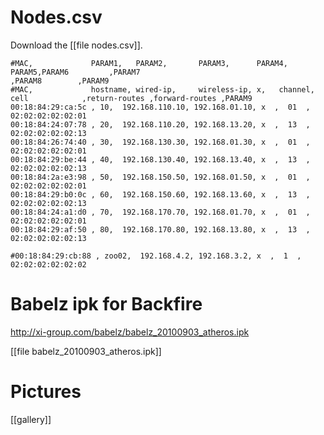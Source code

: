 # Nodes.csv


Download the [[file nodes.csv]].


    #MAC,             PARAM1,   PARAM2,       PARAM3,      PARAM4, PARAM5,PARAM6         ,PARAM7                                                                                                                                                                                                ,PARAM8        ,PARAM9
    #MAC,             hostname, wired-ip,     wireless-ip, x,   channel, cell            ,return-routes ,forward-routes ,PARAM9
    00:18:84:29:ca:5c , 10,  192.168.110.10, 192.168.01.10, x  ,  01  , 02:02:02:02:02:01
    00:18:84:24:07:78 , 20,  192.168.110.20, 192.168.13.20, x  ,  13  , 02:02:02:02:02:13
    00:18:84:26:74:40 , 30,  192.168.130.30, 192.168.01.30, x  ,  01  , 02:02:02:02:02:01
    00:18:84:29:be:44 , 40,  192.168.130.40, 192.168.13.40, x  ,  13  , 02:02:02:02:02:13
    00:18:84:2a:e3:98 , 50,  192.168.150.50, 192.168.01.50, x  ,  01  , 02:02:02:02:02:01
    00:18:84:29:b0:0c , 60,  192.168.150.60, 192.168.13.60, x  ,  13  , 02:02:02:02:02:13
    00:18:84:24:a1:d0 , 70,  192.168.170.70, 192.168.01.70, x  ,  01  , 02:02:02:02:02:01
    00:18:84:29:af:50 , 80,  192.168.170.80, 192.168.13.80, x  ,  13  , 02:02:02:02:02:13
    
    #00:18:84:29:cb:88 , zoo02,  192.168.4.2, 192.168.3.2, x  ,  1  , 02:02:02:02:02:02


# Babelz ipk for Backfire


<http://xi-group.com/babelz/babelz_20100903_atheros.ipk>  

[[file babelz_20100903_atheros.ipk]]

# Pictures


[[gallery]]